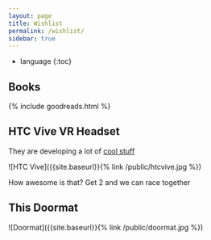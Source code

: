 ```yaml
---
layout: page
title: Wishlist
permalink: /wishlist/
sidebar: true
---
```


* language
{:toc}

## Books

<!--
I've compiled this list using [goodreads](https://www.goodreads.com/{{ site.author.goodreads }}).
-->

{% include goodreads.html %}

## HTC Vive VR Headset

They are developing a lot of [cool stuff](https://www.vive.com/eu/)

![HTC Vive]({{site.baseurl}}{% link /public/htcvive.jpg %})

How awesome is that? Get 2 and we can race together

## This Doormat

![Doormat]({{site.baseurl}}{% link /public/doormat.jpg %})